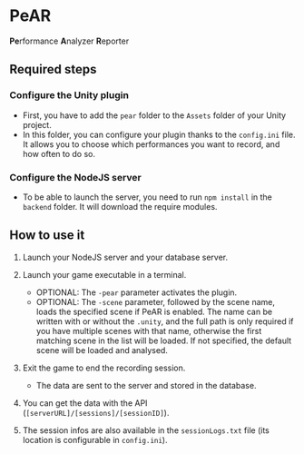 # PeAR
**Pe**rformance **A**nalyzer **R**eporter

## Required steps

### Configure the Unity plugin

* First, you have to add the `pear` folder to the `Assets` folder of your Unity project.
* In this folder, you can configure your plugin thanks to the `config.ini` file. It allows you to choose which performances you want to record, and how often to do so.

### Configure the NodeJS server

* To be able to launch the server, you need to run `npm install` in the `backend` folder. It will download the require modules.

## How to use it

1. Launch your NodeJS server and your database server.

2. Launch your game executable in a terminal.
    * OPTIONAL: The `-pear` parameter activates the plugin.
    * OPTIONAL: The `-scene` parameter, followed by the scene name, loads the specified scene if PeAR is enabled. The name can be written with or without the `.unity`, and the full path is only required if you have multiple scenes with that name, otherwise the first matching scene in the list will be loaded. If not specified, the default scene will be loaded and analysed.

3. Exit the game to end the recording session.
    * The data are sent to the server and stored in the database.

4. You can get the data with the API (`[serverURL]/[sessions]/[sessionID]`).

5. The session infos are also available in the `sessionLogs.txt` file (its location is configurable in `config.ini`).
